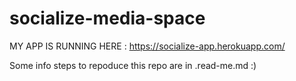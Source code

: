 # socialize-media-space
MY APP IS RUNNING HERE : https://socialize-app.herokuapp.com/

Some info steps to repoduce this repo are in .read-me.md :)
